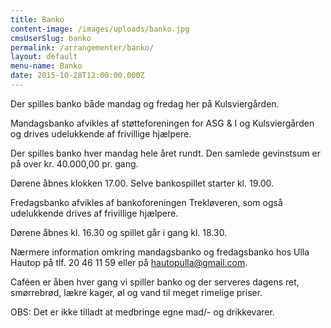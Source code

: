 ```yaml
---
title: Banko
content-image: /images/uploads/banko.jpg
cmsUserSlug: banko
permalink: /arrangementer/banko/
layout: default
menu-name: Banko
date: 2015-10-28T12:00:00.000Z
---
```


Der spilles banko både mandag og fredag her på 
Kulsviergården.

Mandagsbanko afvikles af støtteforeningen for ASG & I og Kulsviergården og drives udelukkende af frivillige hjælpere.

Der spilles banko hver mandag hele året rundt. Den samlede gevinstsum er på over kr. 40.000,00 pr. gang.

Dørene åbnes klokken 17.00. Selve bankospillet starter kl. 19.00. 

Fredagsbanko afvikles af bankoforeningen Trekløveren, som også udelukkende drives af frivillige hjælpere.

Dørene åbnes kl. 16.30 og spillet går i gang kl. 18.30.

Nærmere information omkring mandagsbanko og fredagsbanko hos Ulla Hautop på tlf. 20 46 11 59 eller på hautopulla@gmail.com.  

Caféen er åben hver gang vi spiller banko og der serveres dagens ret, smørrebrød, lækre kager, øl og vand til meget rimelige priser.
 
OBS: Det er ikke tilladt at medbringe egne mad/- og drikkevarer. 
